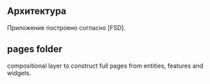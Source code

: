 ## Архитектура
Приложение построено согласно [FSD].

## pages folder
compositional layer to construct full pages from entities, features and widgets.